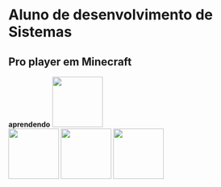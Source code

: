 # <strong>Aluno de desenvolvimento de Sistemas</strong>
## <strong>Pro player em Minecraft</strong>

<b>aprendendo</b> <img height="100px" src="https://cdn.jsdelivr.net/gh/devicons/devicon/icons/unity/unity-original-wordmark.svg" />  
<img height="100px" src="https://cdn.jsdelivr.net/gh/devicons/devicon/icons/visualstudio/visualstudio-plain-wordmark.svg" />
<img height="100px" src="https://cdn.jsdelivr.net/gh/devicons/devicon/icons/csharp/csharp-original.svg" />
<img height="100px" src="https://cdn.jsdelivr.net/gh/devicons/devicon/icons/css3/css3-original-wordmark.svg" />



